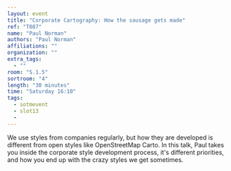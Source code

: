 ```yaml
---
layout: event
title: "Corporate Cartography: How the sausage gets made"
ref: "T087"
name: "Paul Norman"
authors: "Paul Norman"
affiliations: ""
organization: ""
extra_tags:
  - ""
room: "S.1.5"
sortroom: "4"
length: "30 minutes"
time: "Saturday 16:10"
tags:
  - sotmevent
  - slot13
  - 
---
```

We use styles from companies regularly, but how they are developed is different from open styles like OpenStreetMap Carto. In this talk, Paul takes you inside the corporate style development process, it&#39;s different priorities, and how you end up with the crazy styles we get sometimes.